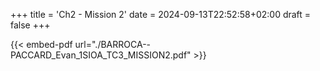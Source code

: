 +++
title = 'Ch2 - Mission 2'
date = 2024-09-13T22:52:58+02:00
draft = false
+++

{{< embed-pdf url="./BARROCA--PACCARD_Evan_1SIOA_TC3_MISSION2.pdf" >}}
